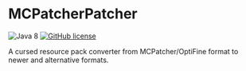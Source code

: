 # MCPatcherPatcher

![Java 8](https://img.shields.io/badge/language-Java%208-9B599A.svg?style=flat-square)
[![GitHub license](https://img.shields.io/github/license/LambdAurora/MCPatcherPatcher?style=flat-square)](https://raw.githubusercontent.com/LambdAurora/MCPatcherPatcher/master/LICENSE)

A cursed resource pack converter from MCPatcher/OptiFine format to newer and alternative formats.
